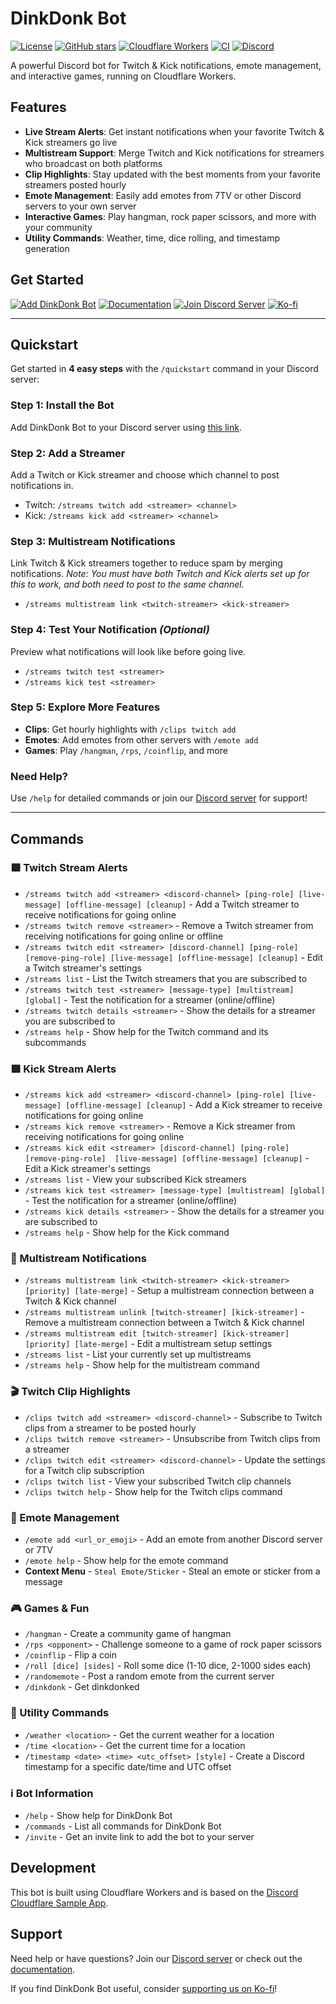 # DinkDonk Bot
[![License](https://img.shields.io/github/license/svglol/dinkdonkbot)](LICENSE)
[![GitHub stars](https://img.shields.io/github/stars/svglol/dinkdonkbot?style=social)](https://github.com/svglol/dinkdonkbot/stargazers)
[![Cloudflare Workers](https://img.shields.io/badge/Cloudflare-Workers-F68212?logo=cloudflare)](https://workers.cloudflare.com)
[![CI](https://github.com/svglol/dinkdonkbot/actions/workflows/ci.yml/badge.svg)](https://github.com/svglol/dinkdonkbot/actions/workflows/ci.yml)
[![Discord](https://img.shields.io/badge/Join-Discord-5865F2?style=flat&logo=discord&logoColor=white)](https://discord.gg/NuY7Tnrb6F)

A powerful Discord bot for Twitch & Kick notifications, emote management, and interactive games, running on Cloudflare Workers.

## Features
- **Live Stream Alerts**: Get instant notifications when your favorite Twitch & Kick streamers go live
- **Multistream Support**: Merge Twitch and Kick notifications for streamers who broadcast on both platforms
- **Clip Highlights**: Stay updated with the best moments from your favorite streamers posted hourly
- **Emote Management**: Easily add emotes from 7TV or other Discord servers to your own server
- **Interactive Games**: Play hangman, rock paper scissors, and more with your community
- **Utility Commands**: Weather, time, dice rolling, and timestamp generation

## Get Started
[![Add DinkDonk Bot](https://img.shields.io/badge/Add%20to-Discord-5865F2?style=for-the-badge&logo=discord&logoColor=white)](https://discord.com/application-directory/1227866873220173824)
[![Documentation](https://img.shields.io/badge/Read-Documentation-blue?style=for-the-badge&logo=gitbook&logoColor=white)](https://svglol.github.io/dinkdonkbot/)
[![Join Discord Server](https://img.shields.io/badge/Join%20Discord-Server-5865F2?style=for-the-badge&logo=discord&logoColor=white)](https://discord.gg/NuY7Tnrb6F)
[![Ko-fi](https://img.shields.io/badge/Support%20us-fc4c58?style=for-the-badge&logo=ko-fi&logoColor=white)](https://ko-fi.com/svglol)

---

## Quickstart
Get started in **4 easy steps** with the `/quickstart` command in your Discord server:

### Step 1: Install the Bot
Add DinkDonk Bot to your Discord server using [this link](https://discord.com/application-directory/1227866873220173824).

### Step 2: Add a Streamer
Add a Twitch or Kick streamer and choose which channel to post notifications in.
- Twitch: `/streams twitch add <streamer> <channel>`
- Kick: `/streams kick add <streamer> <channel>`

### Step 3: Multistream Notifications
Link Twitch & Kick streamers together to reduce spam by merging notifications.
*Note: You must have both Twitch and Kick alerts set up for this to work, and both need to post to the same channel.*
- `/streams multistream link <twitch-streamer> <kick-streamer>`

### Step 4: Test Your Notification *(Optional)*
Preview what notifications will look like before going live.
- `/streams twitch test <streamer>`
- `/streams kick test <streamer>`

### Step 5: Explore More Features
- **Clips**: Get hourly highlights with `/clips twitch add`
- **Emotes**: Add emotes from other servers with `/emote add`
- **Games**: Play `/hangman`, `/rps`, `/coinflip`, and more

### Need Help?
Use `/help` for detailed commands or join our [Discord server](https://discord.gg/NuY7Tnrb6F) for support!

---

## Commands

### 🟪 Twitch Stream Alerts
- `/streams twitch add <streamer> <discord-channel> [ping-role] [live-message] [offline-message] [cleanup]` - Add a Twitch streamer to receive notifications for going online
- `/streams twitch remove <streamer>` - Remove a Twitch streamer from receiving notifications for going online or offline
- `/streams twitch edit <streamer> [discord-channel] [ping-role] [remove-ping-role] [live-message] [offline-message] [cleanup]` - Edit a Twitch streamer's settings
- `/streams list` - List the Twitch streamers that you are subscribed to
- `/streams twitch test <streamer> [message-type] [multistream] [global]` - Test the notification for a streamer (online/offline)
- `/streams twitch details <streamer>` - Show the details for a streamer you are subscribed to
- `/streams help` - Show help for the Twitch command and its subcommands

### 🟩 Kick Stream Alerts
- `/streams kick add <streamer> <discord-channel> [ping-role] [live-message] [offline-message] [cleanup]` - Add a Kick streamer to receive notifications for going online
- `/streams kick remove <streamer>` - Remove a Kick streamer from receiving notifications for going online
- `/streams kick edit <streamer> [discord-channel] [ping-role] [remove-ping-role]  [live-message] [offline-message] [cleanup]` - Edit a Kick streamer's settings
- `/streams list` - View your subscribed Kick streamers
- `/streams kick test <streamer> [message-type] [multistream] [global]` - Test the notification for a streamer (online/offline)
- `/streams kick details <streamer>` - Show the details for a streamer you are subscribed to
- `/streams help` - Show help for the Kick command

### 🔗 Multistream Notifications
- `/streams multistream link <twitch-streamer> <kick-streamer> [priority] [late-merge]` - Setup a multistream connection between a Twitch & Kick channel
- `/streams multistream unlink [twitch-streamer] [kick-streamer]` - Remove a multistream connection between a Twitch & Kick channel
- `/streams multistream edit [twitch-streamer] [kick-streamer] [priority] [late-merge]` - Edit a multistream setup settings
- `/streams list` - List your currently set up multistreams
- `/streams help` - Show help for the multistream command

### 🎬 Twitch Clip Highlights
- `/clips twitch add <streamer> <discord-channel>` - Subscribe to Twitch clips from a streamer to be posted hourly
- `/clips twitch remove <streamer>` - Unsubscribe from Twitch clips from a streamer
- `/clips twitch edit <streamer> <discord-channel>` - Update the settings for a Twitch clip subscription
- `/clips twitch list` - View your subscribed Twitch clip channels
- `/clips twitch help` - Show help for the Twitch clips command

### 🥳 Emote Management
- `/emote add <url_or_emoji>` - Add an emote from another Discord server or 7TV
- `/emote help` - Show help for the emote command
- **Context Menu** - `Steal Emote/Sticker` - Steal an emote or sticker from a message

### 🎮 Games & Fun
- `/hangman` - Create a community game of hangman
- `/rps <opponent>` - Challenge someone to a game of rock paper scissors
- `/coinflip` - Flip a coin
- `/roll [dice] [sides]` - Roll some dice (1-10 dice, 2-1000 sides each)
- `/randomemote` - Post a random emote from the current server
- `/dinkdonk` - Get dinkdonked

### 🔧 Utility Commands
- `/weather <location>` - Get the current weather for a location
- `/time <location>` - Get the current time for a location
- `/timestamp <date> <time> <utc_offset> [style]` - Create a Discord timestamp for a specific date/time and UTC offset

### ℹ️ Bot Information
- `/help` - Show help for DinkDonk Bot
- `/commands` - List all commands for DinkDonk Bot
- `/invite` - Get an invite link to add the bot to your server

## Development
This bot is built using Cloudflare Workers and is based on the [Discord Cloudflare Sample App](https://github.com/discord/cloudflare-sample-app).

## Support
Need help or have questions? Join our [Discord server](https://discord.gg/NuY7Tnrb6F) or check out the [documentation](https://svglol.github.io/dinkdonkbot/).

If you find DinkDonk Bot useful, consider [supporting us on Ko-fi](https://ko-fi.com/svglol)!
